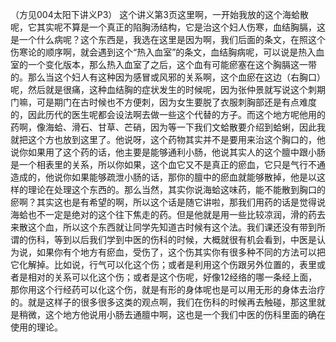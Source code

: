 （方见004太阳下讲义P3）
这个讲义第3页这里啊，一开始我放的这个海蛤散呢，它其实呢不算是一个真正的陷胸汤结构，它是治这个妇人伤寒，血结胸膈，这是一个什么病呢？这个东西是，我选在这里是因为啊，我们后面的条文，在照这个伤寒论的顺序啊，就会遇到这个“热入血室”的条文，血结胸病呢，可以说是热入血室的一个变化版本，那么热入血室了之后，这个血有可能瘀塞在这个胸膈这一带的。那么当这个妇人有这种因为感冒或风邪的关系啊，这个血瘀在这边（右胸口）呢，然后就是很痛，这种血结胸的症状发生的时候呢，因为张仲景就写说这个刺期门嘛，可是期门在古时候也不方便刺，因为女生要脱了衣服刺胸部还是有点难度的，因此历代的医生呢都会设法啊去做一些这个代替的方子。而这个地方呢他用的药啊，像海蛤、滑石、甘草、芒硝，因为等一下我们文蛤散要介绍到蛤蜊，因此我就把这个方也放到这里了。他说呀，这个药物其实并不是要用来治这个胸口的，他说你如果用了这个药的话，他主要是能够通利小肠，他说其实人的这个膻中跟小肠是一个相表里的关系，所以你如果，这个血它又不是真正的瘀血，它只是气行不通造成的，他说你如果能够疏泄小肠的话，那你的膻中的瘀血就能够散掉，他是以这样的理论在处理这个东西的。那么当然，其实你说海蛤这味药，能不能散到胸口的瘀啊？其实这也是有希望的啊，所以这个话是随它讲啦，那我们用药的话是觉得说海蛤也不一定是绝对的这个往下焦走的药。但是他就是用一些比较凉润，滑的药去来散这个血，所以这个东西就让同学先知道古时候有这个法。我们课还没有带到所谓的伤科，等到以后我们学到中医的伤科的时候，大概就很有机会看到，中医是认为说，如果你有个地方有瘀血，受伤了，这个伤其实你有很多种不同的方法可以把它化解掉。比如说，行气可以化这个伤；或者是利用这个伤跟另外位置的，表里或者是相对的关系可以化这个伤；或者是这个伤呢，好像12经络的哪一条经上面，那你用这个行经药可以化这个伤，就是有形的身体呢也是可以用无形的身体去治疗的。就是这样子的很多很多这类的观点啊，我们在伤科的时候再去触碰，那这里就是稍微，这个地方他说用小肠去通膻中啊，这也是一个我们中医的伤科里面的确在使用的理论。
